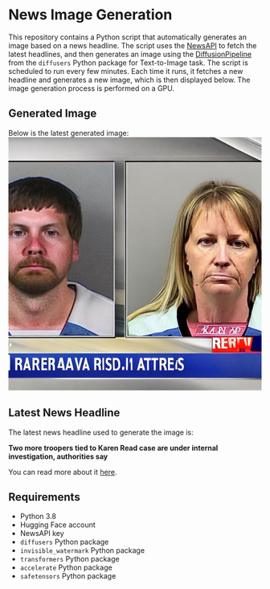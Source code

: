 # News Image Generation
This repository contains a Python script that automatically generates an image based on a news headline. The script uses the [NewsAPI](https://newsapi.org/) to fetch the latest headlines, and then generates an image using the [DiffusionPipeline](https://github.com/huggingface/diffusers) from the `diffusers` Python package for Text-to-Image task.
The script is scheduled to run every few minutes. Each time it runs, it fetches a new headline and generates a new image, which is then displayed below. The image generation process is performed on a GPU.

## Generated Image
Below is the latest generated image:
![Generated Image](image.png)

## Latest News Headline
The latest news headline used to generate the image is:

**Two more troopers tied to Karen Read case are under internal investigation, authorities say**

You can read more about it [here](https://news.google.com/rss/articles/CBMimgFBVV95cUxPOHpyaEZ5RXZ4cGpFNkVkNjBOT1NTTkJrWkZkaEZ4SjhpYTk4ZTY3cWo1VW1sYy02cG9WMENTU3FVNkpqUFpZX3d2OVJjOHo2RVEtTGRuQWdjaXN0Z1oyMFpad0F3dkNuQUo1X215REJ0NkJ4QmRzOWhTV1BEYWMxdkt2ZXdoZXRmX3ZqMWZXcFhqZXJCV3pqeXpB?oc=5).

## Requirements
- Python 3.8
- Hugging Face account
- NewsAPI key
- `diffusers` Python package
- `invisible_watermark` Python package
- `transformers` Python package
- `accelerate` Python package
- `safetensors` Python package
